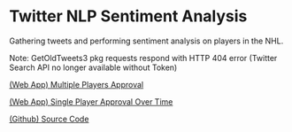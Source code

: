 # Twitter NLP Sentiment Analysis
Gathering tweets and performing sentiment analysis on players in the NHL.

Note: GetOldTweets3 pkg requests respond with HTTP 404 error (Twitter Search API no longer available without Token)

[(Web App) Multiple Players Approval](https://betweenthenumbers.github.io/approval.html)

[(Web App) Single Player Approval Over Time](https://betweenthenumbers.github.io/approvaltime.html)

[(Github) Source Code](https://github.com/BetweenTheNumbers/BetweenTheNumbers.github.io)
